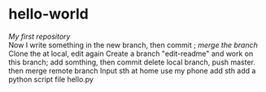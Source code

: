 # hello-world
*My first repository*  
Now I write something in the new branch, then commit ;
*merge the branch*
Clone the  at local, edit again
Create a branch "edit-readme" and work on this branch;
add somthing, then commit
delete local branch, push master. then merge remote branch
Input sth at home use my phone
add sth
add a python script file hello.py
